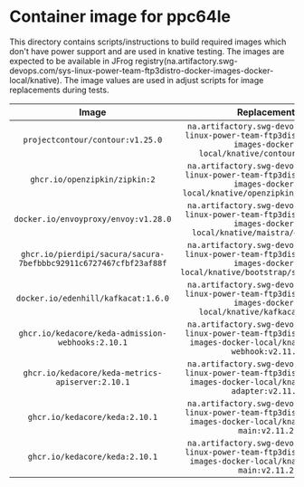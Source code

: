 # Container image for ppc64le

This directory contains scripts/instructions to build required images which don't have power support and are used in knative testing. The images are expected to be available in JFrog registry(na.artifactory.swg-devops.com/sys-linux-power-team-ftp3distro-docker-images-docker-local/knative). The image values are used in adjust scripts for image replacements during tests.


|Image|Replacement|Used In|
|:-:|:-:|:-:|
|`projectcontour/contour:v1.25.0`|`na.artifactory.swg-devops.com/sys-linux-power-team-ftp3distro-docker-images-docker-local/knative/contour:v1.25.0`|`serving`|
|`ghcr.io/openzipkin/zipkin:2`|`na.artifactory.swg-devops.com/sys-linux-power-team-ftp3distro-docker-images-docker-local/knative/openzipkin/zipkin:test`|`eventing`,`eventing-kafka-broker`|
|`docker.io/envoyproxy/envoy:v1.28.0`|`na.artifactory.swg-devops.com/sys-linux-power-team-ftp3distro-docker-images-docker-local/knative/maistra/envoy:v2.4`|`eventing`,`plugin-event`|
|`ghcr.io/pierdipi/sacura/sacura-7befbbbc92911c6727467cfbf23af88f`|`na.artifactory.swg-devops.com/sys-linux-power-team-ftp3distro-docker-images-docker-local/knative/bootstrap/sacura:latest`|`eventing-kafka-broker`|
|`docker.io/edenhill/kafkacat:1.6.0`|`na.artifactory.swg-devops.com/sys-linux-power-team-ftp3distro-docker-images-docker-local/knative/kafkacat:v1.6.0`|`eventing-kafka-broker`|
|`ghcr.io/kedacore/keda-admission-webhooks:2.10.1`|`na.artifactory.swg-devops.com/sys-linux-power-team-ftp3distro-docker-images-docker-local/knative/keda-webhook:v2.11.2`|`eventing-kafka-broker`|
|`ghcr.io/kedacore/keda-metrics-apiserver:2.10.1`|`na.artifactory.swg-devops.com/sys-linux-power-team-ftp3distro-docker-images-docker-local/knative/keda-adapter:v2.11.2`|`eventing-kafka-broker`|
|`ghcr.io/kedacore/keda:2.10.1`|`na.artifactory.swg-devops.com/sys-linux-power-team-ftp3distro-docker-images-docker-local/knative/keda-main:v2.11.2`|`eventing-kafka-broker`|
|`ghcr.io/kedacore/keda:2.10.1`|`na.artifactory.swg-devops.com/sys-linux-power-team-ftp3distro-docker-images-docker-local/knative/keda-main:v2.11.2`|`eventing-kafka-broker`|